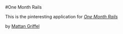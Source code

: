 #One Month Rails

This is the pinteresting application for
[*One Month Rails*](http://onemonthrails.com)

by [Mattan Griffel](http://mattangriffel.com)